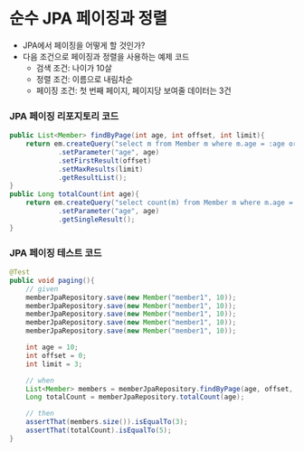 # 순수 JPA 페이징과 정렬

- JPA에서 페이징을 어떻게 할 것인가?
- 다음 조건으로 페이징과 정렬을 사용하는 예제 코드
  - 검색 조건: 나이가 10살
  - 정렬 조건: 이름으로 내림차순
  - 페이징 조건: 첫 번째 페이지, 페이지당 보여줄 데이터는 3건

### JPA 페이징 리포지토리 코드

```java
public List<Member> findByPage(int age, int offset, int limit){
    return em.createQuery("select m from Member m where m.age = :age order by m.username desc", Member.class)
            .setParameter("age", age)
            .setFirstResult(offset)
            .setMaxResults(limit)
            .getResultList();
}
public Long totalCount(int age){
    return em.createQuery("select count(m) from Member m where m.age = :age", Long.class)
            .setParameter("age", age)
            .getSingleResult();
}
```

### JPA 페이징 테스트 코드

```java
@Test
public void paging(){
    // given
    memberJpaRepository.save(new Member("member1", 10));
    memberJpaRepository.save(new Member("member1", 10));
    memberJpaRepository.save(new Member("member1", 10));
    memberJpaRepository.save(new Member("member1", 10));
    memberJpaRepository.save(new Member("member1", 10));

    int age = 10;
    int offset = 0;
    int limit = 3;

    // when
    List<Member> members = memberJpaRepository.findByPage(age, offset, limit);
    Long totalCount = memberJpaRepository.totalCount(age);

    // then
    assertThat(members.size()).isEqualTo(3);
    assertThat(totalCount).isEqualTo(5);
}
```